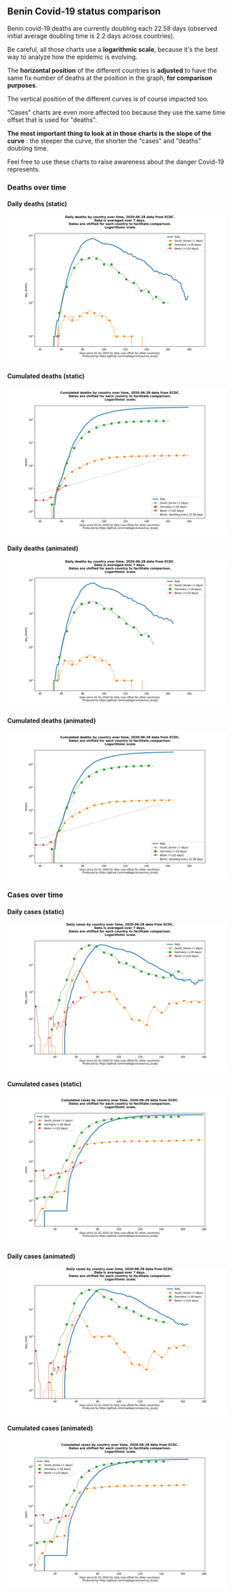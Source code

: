 ## Benin Covid-19 status comparison 

Benin covid-19 deaths are currently doubling each 22.58 days (observed initial average doubling time is 2.2 days across countries).



Be careful, all those charts use a **logarithmic scale**, because it's the best way to analyze how the epidemic is evolving.
 
The **horizontal position** of the different countries is **adjusted** to have the same fix number of deaths at the position in the graph, **for comparison purposes**.

The vertical position of the different curves is of course impacted too.

"Cases" charts are even more affected too because they use the same time offset that is used for "deaths".

**The most important thing to look at in those charts is the slope of the curve** : the steeper the curve, the shorter the "cases" and "deaths" doubling time.

Feel free to use these charts to raise awareness about the danger Covid-19 represents. 


 
### Deaths over time
 
#### Daily deaths (static)
![Benin covid-19 daily deaths static chart](https://raw.githubusercontent.com/madlag/coronavirus_study/master/notebooks/graphs/2020-06-28/countries/Benin/2020-06-28_Benin_day_deaths.png "Benin covid-19 day_deaths static chart")   
 
#### Cumulated deaths (static)
![Benin covid-19 cumulated deaths static chart](https://raw.githubusercontent.com/madlag/coronavirus_study/master/notebooks/graphs/2020-06-28/countries/Benin/2020-06-28_Benin_deaths.png "Benin covid-19 deaths static chart")   
 
#### Daily deaths (animated)
![Benin covid-19 daily deaths animated chart](https://raw.githubusercontent.com/madlag/coronavirus_study/master/notebooks/graphs/2020-06-28/countries/Benin/2020-06-28_Benin_day_deaths.gif "Benin covid-19 day_deaths animated chart")   
 
#### Cumulated deaths (animated)
![Benin covid-19 cumulated deaths animated chart](https://raw.githubusercontent.com/madlag/coronavirus_study/master/notebooks/graphs/2020-06-28/countries/Benin/2020-06-28_Benin_deaths.gif "Benin covid-19 deaths animated chart")   

 
### Cases over time
 
#### Daily cases (static)
![Benin covid-19 daily cases static chart](https://raw.githubusercontent.com/madlag/coronavirus_study/master/notebooks/graphs/2020-06-28/countries/Benin/2020-06-28_Benin_day_cases.png "Benin covid-19 day_cases static chart")   
 
#### Cumulated cases (static)
![Benin covid-19 cumulated cases static chart](https://raw.githubusercontent.com/madlag/coronavirus_study/master/notebooks/graphs/2020-06-28/countries/Benin/2020-06-28_Benin_cases.png "Benin covid-19 cases static chart")   
 
#### Daily cases (animated)
![Benin covid-19 daily cases animated chart](https://raw.githubusercontent.com/madlag/coronavirus_study/master/notebooks/graphs/2020-06-28/countries/Benin/2020-06-28_Benin_day_cases.gif "Benin covid-19 day_cases animated chart")   
 
#### Cumulated cases (animated)
![Benin covid-19 cumulated cases animated chart](https://raw.githubusercontent.com/madlag/coronavirus_study/master/notebooks/graphs/2020-06-28/countries/Benin/2020-06-28_Benin_cases.gif "Benin covid-19 cases animated chart")   

